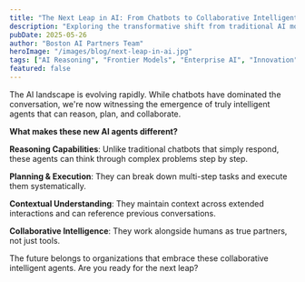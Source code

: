 ```yaml
---
title: "The Next Leap in AI: From Chatbots to Collaborative Intelligent Agents!"
description: "Exploring the transformative shift from traditional AI models to reasoning-capable systems that can think, plan, and solve complex problems like human experts."
pubDate: 2025-05-26
author: "Boston AI Partners Team"
heroImage: "/images/blog/next-leap-in-ai.jpg"
tags: ["AI Reasoning", "Frontier Models", "Enterprise AI", "Innovation", "Technology Trends"]
featured: false
---
```


The AI landscape is evolving rapidly. While chatbots have dominated the conversation, we're now witnessing the emergence of truly intelligent agents that can reason, plan, and collaborate.

**What makes these new AI agents different?**

**Reasoning Capabilities**: Unlike traditional chatbots that simply respond, these agents can think through complex problems step by step.

**Planning & Execution**: They can break down multi-step tasks and execute them systematically.

**Contextual Understanding**: They maintain context across extended interactions and can reference previous conversations.

**Collaborative Intelligence**: They work alongside humans as true partners, not just tools.

The future belongs to organizations that embrace these collaborative intelligent agents. Are you ready for the next leap?
